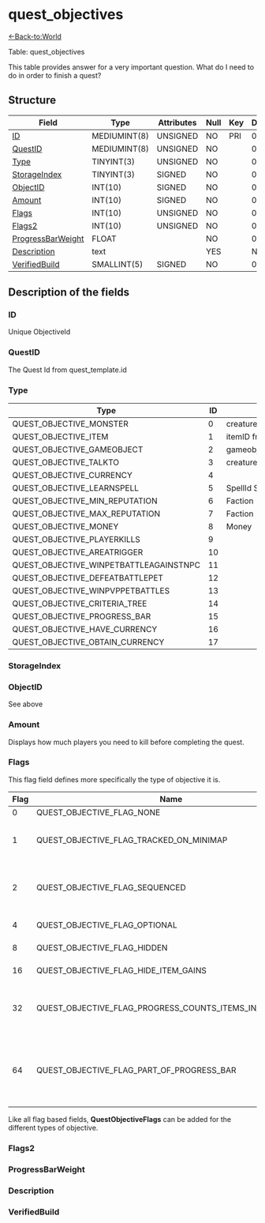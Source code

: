 # quest\_objectives

[<-Back-to:World](database-world.md)

Table: quest\_objectives

This table provides answer for a very important question. What do I need to do in order to finish a quest?

## Structure

| Field                  | Type         | Attributes | Null | Key | Default | Comment |
|------------------------|--------------|------------|------|-----|---------|---------|
| [ID][1]                | MEDIUMINT(8) | UNSIGNED   | NO   | PRI | 0       |         |
| [QuestID][2]           | MEDIUMINT(8) | UNSIGNED   | NO   |     | 0       |         |
| [Type][3]              | TINYINT(3)   | UNSIGNED   | NO   |     | 0       |         |
| [StorageIndex][4]      | TINYINT(3)   | SIGNED     | NO   |     | 0       |         |
| [ObjectID][5]          | INT(10)      | SIGNED     | NO   |     | 0       |         |
| [Amount][6]            | INT(10)      | SIGNED     | NO   |     | 0       |         |
| [Flags][7]             | INT(10)      | UNSIGNED   | NO   |     | 0       |         |
| [Flags2][8]            | INT(10)      | UNSIGNED   | NO   |     | 0       |         |
| [ProgressBarWeight][9] | FLOAT        |            | NO   |     | 0       |         |
| [Description][10]      | text         |            | YES  |     | NULL    |         |
| [VerifiedBuild][11]    | SMALLINT(5)  | SIGNED     | NO   |     | 0       |         |

[1]: #id
[2]: #questid
[3]: #type
[4]: #storageindex
[5]: #objectid
[6]: #amount
[7]: #flags
[8]: #flags2
[9]: #progressbarweight
[10]: #description
[11]: #verifiedbuild

## Description of the fields

### ID

Unique ObjectiveId

### QuestID

The Quest Id from quest\_template.id

### Type

| Type                                   | ID | ObjectID                  |
|----------------------------------------|----|---------------------------|
| QUEST_OBJECTIVE_MONSTER                | 0  | creature_template.entry   |
| QUEST_OBJECTIVE_ITEM                   | 1  | itemID from Item.db2      |
| QUEST_OBJECTIVE_GAMEOBJECT             | 2  | gameobject_template.entry |
| QUEST_OBJECTIVE_TALKTO                 | 3  | creature_template.entry   |
| QUEST_OBJECTIVE_CURRENCY               | 4  |                           |
| QUEST_OBJECTIVE_LEARNSPELL             | 5  | SpellId Spell.db2         |
| QUEST_OBJECTIVE_MIN_REPUTATION         | 6  | Faction                   |
| QUEST_OBJECTIVE_MAX_REPUTATION         | 7  | Faction                   |
| QUEST_OBJECTIVE_MONEY                  | 8  | Money                     |
| QUEST_OBJECTIVE_PLAYERKILLS            | 9  |                           |
| QUEST_OBJECTIVE_AREATRIGGER            | 10 |                           |
| QUEST_OBJECTIVE_WINPETBATTLEAGAINSTNPC | 11 |                           |
| QUEST_OBJECTIVE_DEFEATBATTLEPET        | 12 |                           |
| QUEST_OBJECTIVE_WINPVPPETBATTLES       | 13 |                           |
| QUEST_OBJECTIVE_CRITERIA_TREE          | 14 |                           |
| QUEST_OBJECTIVE_PROGRESS_BAR           | 15 |                           |
| QUEST_OBJECTIVE_HAVE_CURRENCY          | 16 |                           |
| QUEST_OBJECTIVE_OBTAIN_CURRENCY        | 17 |                           |

### StorageIndex

### ObjectID

See above

### Amount

Displays how much players you need to kill before completing the quest.

### Flags

This flag field defines more specifically the type of objective it is.

| Flag | Name                                                           | Description                                                                                                     |
|------|----------------------------------------------------------------|-----------------------------------------------------------------------------------------------------------------|
| 0    | QUEST\_OBJECTIVE\_FLAG\_NONE                                   | No flags                                                                                                        |
| 1    | QUEST\_OBJECTIVE\_FLAG\_TRACKED\_ON\_MINIMAP                   | Client displays large yellow blob on minimap for creature/gameobject                                            |
| 2    | QUEST\_OBJECTIVE\_FLAG\_SEQUENCED                              | Client will not see the objective displayed until all previous objectives are completed                         |
| 4    | QUEST\_OBJECTIVE\_FLAG\_OPTIONAL                               | Not required to complete the quest                                                                              |
| 8    | QUEST\_OBJECTIVE\_FLAG\_HIDDEN                                 | Never displayed in quest log                                                                                    |
| 16   | QUEST\_OBJECTIVE\_FLAG\_HIDE\_ITEM\_GAINS                      | Skip showing item objective progress                                                                            |
| 32   | QUEST\_OBJECTIVE\_FLAG\_PROGRESS\_COUNTS\_ITEMS\_IN\_INVENTORY | Item objective progress counts items in inventory instead of reading it from updatefields                       |
| 64   | QUEST\_OBJECTIVE\_FLAG\_PART\_OF\_PROGRESS\_BAR                | Hidden objective used to calculate progress bar percent (quests are limited to a single progress bar objective) |

Like all flag based fields, **QuestObjectiveFlags** can be added for the different types of objective.

### Flags2

### ProgressBarWeight

### Description

### VerifiedBuild
